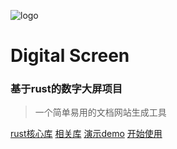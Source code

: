 <!-- _coverpage.md -->

![logo](https://docsify.js.org/_media/icon.svg)

# Digital Screen
### 基于rust的数字大屏项目

> 一个简单易用的文档网站生成工具

[rust核心库](https://github.com/funxdata/screen)
[相关库](https://github.com/funxdata)
[演示demo](https://github.com/funxdata/screen_demo)
[开始使用](#快速开始)